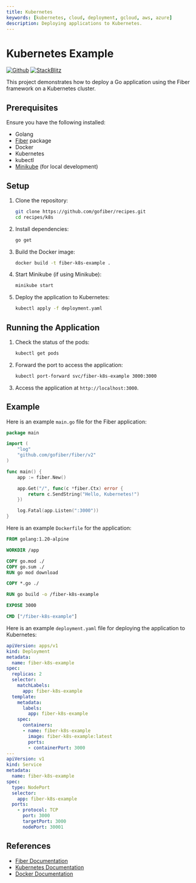 ```yaml
---
title: Kubernetes
keywords: [kubernetes, cloud, deployment, gcloud, aws, azure]
description: Deploying applications to Kubernetes.
---
```


# Kubernetes Example

[![Github](https://img.shields.io/static/v1?label=&message=Github&color=2ea44f&style=for-the-badge&logo=github)](https://github.com/gofiber/recipes/tree/master/k8s) [![StackBlitz](https://img.shields.io/static/v1?label=&message=StackBlitz&color=2ea44f&style=for-the-badge&logo=StackBlitz)](https://stackblitz.com/github/gofiber/recipes/tree/master/k8s)

This project demonstrates how to deploy a Go application using the Fiber framework on a Kubernetes cluster.

## Prerequisites

Ensure you have the following installed:

- Golang
- [Fiber](https://github.com/gofiber/fiber) package
- Docker
- Kubernetes
- kubectl
- [Minikube](https://minikube.sigs.k8s.io/docs/start/) (for local development)

## Setup

1. Clone the repository:
    ```sh
    git clone https://github.com/gofiber/recipes.git
    cd recipes/k8s
    ```

2. Install dependencies:
    ```sh
    go get
    ```

3. Build the Docker image:
    ```sh
    docker build -t fiber-k8s-example .
    ```

4. Start Minikube (if using Minikube):
    ```sh
    minikube start
    ```

5. Deploy the application to Kubernetes:
    ```sh
    kubectl apply -f deployment.yaml
    ```

## Running the Application

1. Check the status of the pods:
    ```sh
    kubectl get pods
    ```

2. Forward the port to access the application:
    ```sh
    kubectl port-forward svc/fiber-k8s-example 3000:3000
    ```

3. Access the application at `http://localhost:3000`.

## Example

Here is an example `main.go` file for the Fiber application:

```go
package main

import (
    "log"
    "github.com/gofiber/fiber/v2"
)

func main() {
    app := fiber.New()

    app.Get("/", func(c *fiber.Ctx) error {
        return c.SendString("Hello, Kubernetes!")
    })

    log.Fatal(app.Listen(":3000"))
}
```

Here is an example `Dockerfile` for the application:

```Dockerfile
FROM golang:1.20-alpine

WORKDIR /app

COPY go.mod ./
COPY go.sum ./
RUN go mod download

COPY *.go ./

RUN go build -o /fiber-k8s-example

EXPOSE 3000

CMD ["/fiber-k8s-example"]
```

Here is an example `deployment.yaml` file for deploying the application to Kubernetes:

```yaml
apiVersion: apps/v1
kind: Deployment
metadata:
  name: fiber-k8s-example
spec:
  replicas: 2
  selector:
    matchLabels:
      app: fiber-k8s-example
  template:
    metadata:
      labels:
        app: fiber-k8s-example
    spec:
      containers:
      - name: fiber-k8s-example
        image: fiber-k8s-example:latest
        ports:
        - containerPort: 3000
---
apiVersion: v1
kind: Service
metadata:
  name: fiber-k8s-example
spec:
  type: NodePort
  selector:
    app: fiber-k8s-example
  ports:
    - protocol: TCP
      port: 3000
      targetPort: 3000
      nodePort: 30001
```

## References

- [Fiber Documentation](https://docs.gofiber.io)
- [Kubernetes Documentation](https://kubernetes.io/docs/)
- [Docker Documentation](https://docs.docker.com/)
